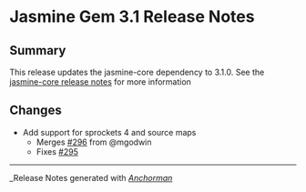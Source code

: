 # Jasmine Gem 3.1 Release Notes

## Summary

This release updates the jasmine-core dependency to 3.1.0. See the
[jasmine-core release notes](https://github.com/jasmine/jasmine/blob/master/release_notes/3.1.0.md)
for more information

## Changes

* Add support for sprockets 4 and source maps
  - Merges [#296](https://github.com/jasmine/jasmine-gem/issues/296) from @mgodwin
  - Fixes [#295](https://github.com/jasmine/jasmine-gem/issues/295)


------

_Release Notes generated with _[Anchorman](http://github.com/infews/anchorman)_
